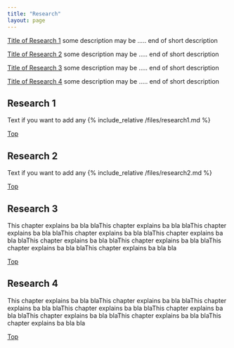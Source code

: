 ```yaml
---
title: "Research"
layout: page
---
```

<p><a id="TopOFThePage" href="#R1">Title of Research 1</a> some description may be .....
end of short description</p>
<p><a href="#R2">Title of Research 2</a> some description may be .....
end of short description</p>
<p><a href="#R3">Title of Research 3</a> some description may be .....
end of short description</p>
<p><a href="#R4">Title of Research 4</a> some description may be .....
end of short description</p>

<h2 id="R1">Research 1</h2>                   <!--Title of your research -->
<p> 
  Text if you want to add any                 <!-- Optional and additional text -->
  {% include_relative /files/research1.md %}  <!-- Include the .md file with data/content of your research  OR add the content manually. -->
</p>
<a valign="right"  href="#TopOFThePage">Top</a> <!-- a link to go back to the top of this page -->

<h2 id="R2">Research 2</h2>
<p> Text if you want to add any
  {% include_relative /files/research2.md %}
</p>
<a valign="right"  href="#TopOFThePage">Top</a>

<h2 id="R3">Research 3</h2>
<p>
  This chapter explains ba bla blaThis chapter explains ba bla blaThis chapter explains ba bla blaThis chapter explains ba bla blaThis chapter explains ba bla blaThis chapter explains ba bla blaThis chapter explains ba bla blaThis chapter explains ba bla blaThis chapter explains ba bla bla
</p>
<a valign="right"  href="#TopOFThePage">Top</a>

<h2 id="R4">Research 4</h2>
<p>This chapter explains ba bla blaThis chapter explains ba bla blaThis chapter explains ba bla blaThis chapter explains ba bla blaThis chapter explains ba bla blaThis chapter explains ba bla blaThis chapter explains ba bla blaThis chapter explains ba bla bla</p>
<a valign="right"  href="#TopOFThePage">Top</a>

